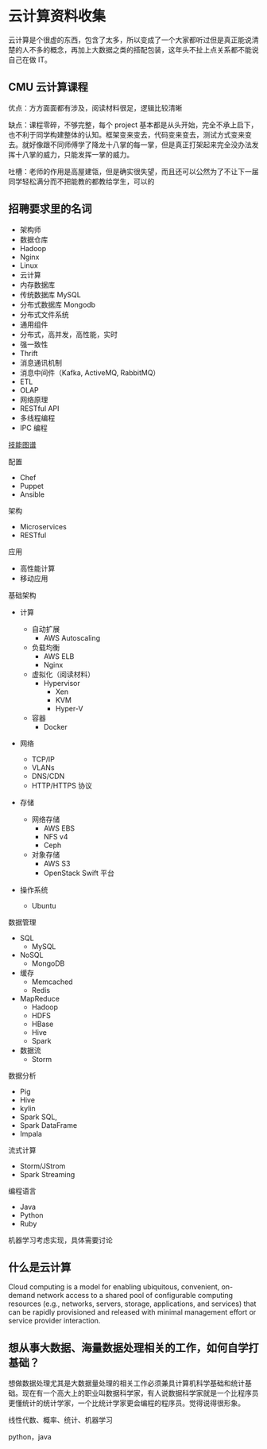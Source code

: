 # 云计算资料收集

云计算是个很虚的东西，包含了太多，所以变成了一个大家都听过但是真正能说清楚的人不多的概念，再加上大数据之类的搭配包装，这年头不扯上点关系都不能说自己在做 IT。

## CMU 云计算课程

优点：方方面面都有涉及，阅读材料很足，逻辑比较清晰

缺点：课程零碎，不够完整，每个 project 基本都是从头开始，完全不承上启下，也不利于同学构建整体的认知。框架变来变去，代码变来变去，测试方式变来变去。就好像跟不同师傅学了降龙十八掌的每一掌，但是真正打架起来完全没办法发挥十八掌的威力，只能发挥一掌的威力。

吐槽：老师的作用是高屋建瓴，但是确实很失望，而且还可以公然为了不让下一届同学轻松满分而不把能教的都教给学生，可以的

## 招聘要求里的名词

+ 架构师
+ 数据仓库
+ Hadoop
+ Nginx
+ Linux
+ 云计算
+ 内存数据库
+ 传统数据库 MySQL
+ 分布式数据库 Mongodb
+ 分布式文件系统
+ 通用组件
+ 分布式，高并发，高性能，实时
+ 强一致性
+ Thrift
+ 消息通讯机制
+ 消息中间件（Kafka, ActiveMQ, RabbitMQ）
+ ETL 
+ OLAP
+ 网络原理
+ RESTful API
+ 多线程编程
+ IPC 编程

[技能图谱](http://skill-map.stuq.org/)

配置

+ Chef
+ Puppet
+ Ansible

架构

+ Microservices
+ RESTful

应用

+ 高性能计算
+ 移动应用

基础架构

+ 计算
    + 自动扩展
        + AWS Autoscaling
    + 负载均衡
        + AWS ELB
        + Nginx
    + 虚拟化（阅读材料）
        + Hypervisor
            + Xen
            + KVM
            + Hyper-V
    + 容器
        + Docker
+ 网络
    + TCP/IP
    + VLANs
    + DNS/CDN
    + HTTP/HTTPS 协议
+ 存储
    + 网络存储
        + AWS EBS
        + NFS v4
        + Ceph
    + 对象存储
        + AWS S3
        + OpenStack Swift
平台

+ 操作系统
    + Ubuntu


数据管理

+ SQL
    + MySQL
+ NoSQL
    + MongoDB
+ 缓存
    + Memcached
    + Redis
+ MapReduce
    + Hadoop
    + HDFS
    + HBase
    + Hive
    + Spark   
+ 数据流
    + Storm

数据分析

+ Pig
+ Hive
+ kylin
+ Spark SQL,
+ Spark DataFrame
+ Impala

流式计算

+ Storm/JStrom
+ Spark Streaming

编程语言

+ Java
+ Python
+ Ruby

机器学习考虑实现，具体需要讨论


## 什么是云计算

Cloud computing is a model for enabling ubiquitous, convenient, on-demand network access to a shared pool of configurable computing resources (e.g., networks, servers, storage, applications, and services) that can be rapidly provisioned and released with minimal management effort or service provider interaction.

## 想从事大数据、海量数据处理相关的工作，如何自学打基础？

想做数据处理尤其是大数据量处理的相关工作必须兼具计算机科学基础和统计基础。现在有一个高大上的职业叫数据科学家，有人说数据科学家就是一个比程序员更懂统计的统计学家，一个比统计学家更会编程的程序员。觉得说得很形象。

线性代数、概率、统计、机器学习

python，java




